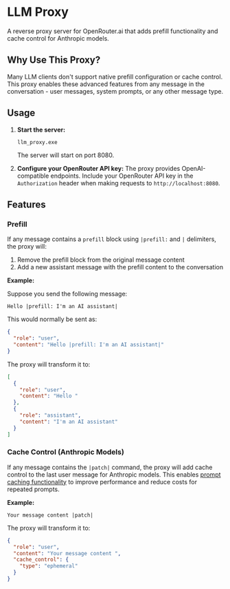 # LLM Proxy

A reverse proxy server for OpenRouter.ai that adds prefill functionality and cache control for Anthropic models.

## Why Use This Proxy?

Many LLM clients don't support native prefill configuration or cache control. This proxy enables these advanced features from any message in the conversation - user messages, system prompts, or any other message type.

## Usage

1. **Start the server:**

   ```
   llm_proxy.exe
   ```

   The server will start on port 8080.

2. **Configure your OpenRouter API key:**
   The proxy provides OpenAI-compatible endpoints. Include your OpenRouter API key in the `Authorization` header when making requests to `http://localhost:8080`.

## Features

### Prefill

If any message contains a `prefill` block using `|prefill:` and `|` delimiters, the proxy will:

1. Remove the prefill block from the original message content
2. Add a new assistant message with the prefill content to the conversation

**Example:**

Suppose you send the following message:

```
Hello |prefill: I'm an AI assistant|
```

This would normally be sent as:

```json
{
  "role": "user",
  "content": "Hello |prefill: I'm an AI assistant|"
}
```

The proxy will transform it to:

```json
[
  {
    "role": "user",
    "content": "Hello "
  },
  {
    "role": "assistant",
    "content": "I'm an AI assistant"
  }
]
```

### Cache Control (Anthropic Models)

If any message contains the `|patch|` command, the proxy will add cache control to the last user message for Anthropic models. This enables [prompt caching functionality](https://docs.anthropic.com/en/docs/build-with-claude/prompt-caching) to improve performance and reduce costs for repeated prompts.

**Example:**

```
Your message content |patch|
```

The proxy will transform it to:

```json
{
  "role": "user",
  "content": "Your message content ",
  "cache_control": {
    "type": "ephemeral"
  }
}
```